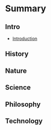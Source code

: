 # Summary

## Intro

* [Introduction](README.md)

## History

## Nature

## Science

## Philosophy

## Technology

